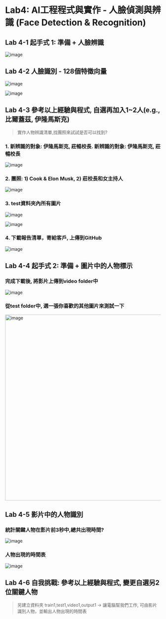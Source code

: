 # Lab4: AI工程程式與實作 - 人臉偵測與辨識 (Face Detection & Recognition)

## Lab 4-1 起手式 1: 準備 + 人臉辨識

![image](https://user-images.githubusercontent.com/89304181/200150145-d3c8bdd8-5add-4f02-8a9e-26ab826fb104.png)

## Lab 4-2 人臉識別 - 128個特徵向量

![image](https://user-images.githubusercontent.com/89304181/200150172-22df6e24-6838-4a91-9a31-d4297034b7be.png)

![image](https://user-images.githubusercontent.com/89304181/200150922-3565dffc-19ea-41eb-ace0-f3d3ea9319d1.png)


## Lab 4-3 參考以上經驗與程式, 自選再加入1~2人(e.g., 比爾蓋茲, 伊隆馬斯克)

>實作人物辨識清單,找團照來試試是否可以找到? 

### 1. 新辨識的對象: 伊隆馬斯克, 莊暢校長. 新辨識的對象: 伊隆馬斯克, 莊暢校長

![image](https://user-images.githubusercontent.com/89304181/200150202-1de907b0-4a8f-4c8d-8534-0a48ea09c7ef.png)

### 2. 團照: 1) Cook & Elon Musk, 2) 莊校長和女主持人

![image](https://user-images.githubusercontent.com/89304181/200150223-98027848-d08c-4fb4-82af-abd9d35e8bf2.png)

### 3. test資料夾內所有圖片

![image](https://user-images.githubusercontent.com/89304181/200150242-82aefa05-3cc0-4c82-9457-fc8586dbbe46.png)

![image](https://user-images.githubusercontent.com/89304181/200150254-6a437234-0cc2-4da9-840c-598b3eaa05d7.png)

### 4. 下載報告清單，寄給客戶, 上傳到GitHub

![image](https://user-images.githubusercontent.com/89304181/200150268-c4a7fb7a-042c-4939-934b-2e69a6b4133c.png)


## Lab 4-4 起手式 2: 準備 + 圖片中的人物標示

### 完成下載後, 將影片上傳到video folder中

![image](https://user-images.githubusercontent.com/89304181/201486293-6a12a536-a267-452b-8a05-0f8f6f0b83f1.png)

### 從test folder中, 選一張你喜歡的其他圖片來測試一下

<img width="600" alt="image" src="https://user-images.githubusercontent.com/89304181/201486224-9c512afa-cd09-4e37-a742-7b01cd166459.png">

## Lab 4-5 影片中的人物識別

### 統計關鍵人物在影片前3秒中,總共出現時間?

![image](https://user-images.githubusercontent.com/89304181/201486202-2bc0c7e9-883e-4067-be3f-25728c03ac35.png)

### 人物出現的時間表

![image](https://user-images.githubusercontent.com/89304181/201486139-8657e399-f345-4d19-9f2a-0d9de21d0e7c.png)


## Lab 4-6 自我挑戰: 參考以上經驗與程式, 變更自選另2位關鍵人物 
> 另建立資料夾 train1,test1,video1,output1 → 讓電腦幫我們工作, 可由影片識別人物，並輸出人物出現的時間表



